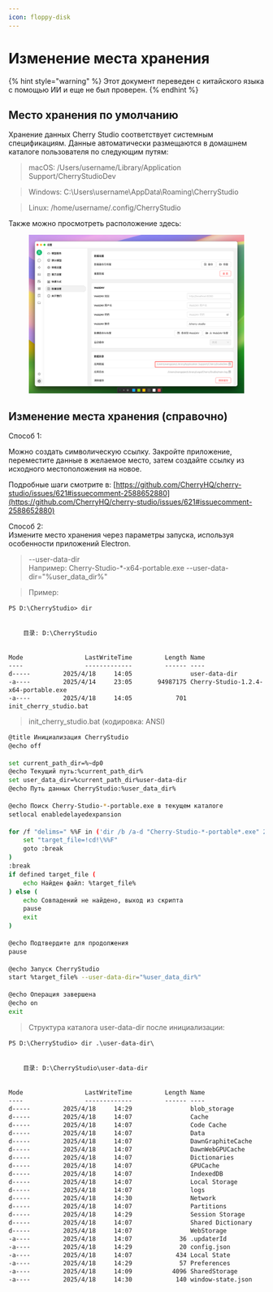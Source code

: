 ```yaml
---
icon: floppy-disk
---
```

# Изменение места хранения


{% hint style="warning" %}
Этот документ переведен с китайского языка с помощью ИИ и еще не был проверен.
{% endhint %}




## Место хранения по умолчанию

Хранение данных Cherry Studio соответствует системным спецификациям. Данные автоматически размещаются в домашнем каталоге пользователя по следующим путям:

> macOS: /Users/username/Library/Application Support/CherryStudioDev

> Windows: C:\Users\username\AppData\Roaming\CherryStudio

> Linux: /home/username/.config/CherryStudio

Также можно просмотреть расположение здесь:

<figure><img src="../.gitbook/assets/image (31).png" alt=""><figcaption></figcaption></figure>

## Изменение места хранения (справочно)

Способ 1:

Можно создать символическую ссылку. Закройте приложение, переместите данные в желаемое место, затем создайте ссылку из исходного местоположения на новое.

Подробные шаги смотрите в: [https://github.com/CherryHQ/cherry-studio/issues/621#issuecomment-2588652880](https://github.com/CherryHQ/cherry-studio/issues/621#issuecomment-2588652880)

Способ 2:\
Измените место хранения через параметры запуска, используя особенности приложений Electron.

> \--user-data-dir\
> Например: Cherry-Studio-\*-x64-portable.exe --user-data-dir="%user\_data\_dir%"

> Пример:

```shell
PS D:\CherryStudio> dir


    目录: D:\CherryStudio


Mode                 LastWriteTime         Length Name
----                 -------------         ------ ----
d-----         2025/4/18     14:05                user-data-dir
-a----         2025/4/14     23:05       94987175 Cherry-Studio-1.2.4-x64-portable.exe
-a----         2025/4/18     14:05            701 init_cherry_studio.bat
```

> init\_cherry\_studio.bat (кодировка: ANSI)

```bash
@title Инициализация CherryStudio
@echo off

set current_path_dir=%~dp0
@echo Текущий путь:%current_path_dir%
set user_data_dir=%current_path_dir%user-data-dir
@echo Путь данных CherryStudio:%user_data_dir%

@echo Поиск Cherry-Studio-*-portable.exe в текущем каталоге
setlocal enabledelayedexpansion

for /f "delims=" %%F in ('dir /b /a-d "Cherry-Studio-*-portable*.exe" 2^>nul') do ( # Этот код подходит для версий с GitHub и официального сайта; для других случаев измените самостоятельно
    set "target_file=!cd!\%%F"
    goto :break
)
:break
if defined target_file (
    echo Найден файл: %target_file%
) else (
    echo Совпадений не найдено, выход из скрипта
    pause
    exit
)

@echo Подтвердите для продолжения
pause

@echo Запуск CherryStudio
start %target_file% --user-data-dir="%user_data_dir%"

@echo Операция завершена
@echo on
exit
```

> Структура каталога user-data-dir после инициализации:

```shell
PS D:\CherryStudio> dir .\user-data-dir\


    目录: D:\CherryStudio\user-data-dir


Mode                 LastWriteTime         Length Name
----                 -------------         ------ ----
d-----         2025/4/18     14:29                blob_storage
d-----         2025/4/18     14:07                Cache
d-----         2025/4/18     14:07                Code Cache
d-----         2025/4/18     14:07                Data
d-----         2025/4/18     14:07                DawnGraphiteCache
d-----         2025/4/18     14:07                DawnWebGPUCache
d-----         2025/4/18     14:07                Dictionaries
d-----         2025/4/18     14:07                GPUCache
d-----         2025/4/18     14:07                IndexedDB
d-----         2025/4/18     14:07                Local Storage
d-----         2025/4/18     14:07                logs
d-----         2025/4/18     14:30                Network
d-----         2025/4/18     14:07                Partitions
d-----         2025/4/18     14:29                Session Storage
d-----         2025/4/18     14:07                Shared Dictionary
d-----         2025/4/18     14:07                WebStorage
-a----         2025/4/18     14:07             36 .updaterId
-a----         2025/4/18     14:29             20 config.json
-a----         2025/4/18     14:07            434 Local State
-a----         2025/4/18     14:29             57 Preferences
-a----         2025/4/18     14:09           4096 SharedStorage
-a----         2025/4/18     14:30            140 window-state.json
```